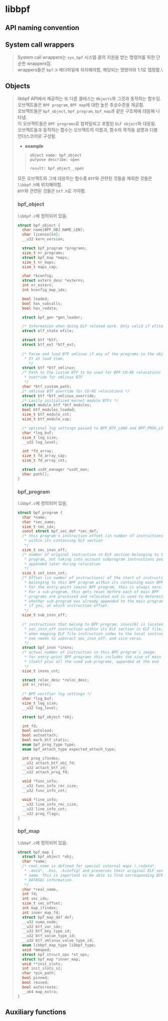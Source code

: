  # libbpf

 ## API naming convention

 ## System call wrappers
 > System call wrappers는 `sys_bpf` 시스템 콜의 지원을 받는 명령어를 위한 단순한 wrappers임.\
 > wrappers들은 `bpf.h` 헤더파일에 위치해야함, 해당되는 명령어와 1:1로 맵핑함.\
 
## Objects
> libbpf API에서 제공하는 또 다른 클래스는 `Objects`와 그것과 동작하는 함수임.\
> 오브젝트들은 `BPF program`, `BPF map`에 대한 높은 추상수준을 제공함.\
> 오브젝트들은 `bpf_object`, `bpf_program`, `bpf_map`과 같은 구조체에 대응해 나타냄.\
> 이 오브젝트들은 `BPF programs`로 컴파일되고 포함된 `ELF object`와 대응됨. \
> 오브젝트들과 동작하는 함수는 오브젝트의 이름과, 함수의 목적을 설명과 더블 언더스코어로 구성됨.
> * **example**
>>```
>> object name: bpf_object
>> purpose describe: open
>>
>> result: bpf_object__open
>>```
> 모든 오브젝트와 그에 대응하는 함수중 `BTF`와 관련된 것들을 제외한 것들은 `libbpf.h`에 위치해야함.\
> `BTF`와 관련된 것들은 `btf.h`로 가야함.
>### bpf_object
>`libbpf.c`에 정의되어 있음.
>```c
>struct bpf_object {
>	char name[BPF_OBJ_NAME_LEN];
>	char license[64];
>	__u32 kern_version;
>
>	struct bpf_program *programs;
>	size_t nr_programs;
>	struct bpf_map *maps;
>	size_t nr_maps;
>	size_t maps_cap;
>
>	char *kconfig;
>	struct extern_desc *externs;
>	int nr_extern;
>	int kconfig_map_idx;
>
>	bool loaded;
>	bool has_subcalls;
>	bool has_rodata;
>
>	struct bpf_gen *gen_loader;
>
>	/* Information when doing ELF related work. Only valid if efile.elf is not NULL */
>	struct elf_state efile;
>
>	struct btf *btf;
>	struct btf_ext *btf_ext;
>	
>	/* Parse and load BTF vmlinux if any of the programs in the object need
>	 * It at load time.
>      */
>	struct btf *btf_vmlinux;
>	/* Path to the custom BTF to be used for BPF CO-RE relocations as an
>	 * override for vmlinux BTF
>	 */
>	char *btf_custom_path;
>	/* vmlinux BTF override for CO-RE relocations */
>	struct btf *btf_vmlinux_override;
>	/* Lazily initialized kernel module BTFs */
>	struct module_btf *btf_modules;
>	bool btf_modules_loaded;
>	size_t btf_module_cnt;
>	size_t btf_module_cap;
>
>	/* optional log settings passed to BPF_BTF_LOAD and BPF_PROG_LOAD commands */
>	char *log_buf;
>	size_t log_size;
>	__u32 log_level;
>
>	int *fd_array;
>	size_t fd_array_cap;
>	size_t fd_array_cnt;
>
>	struct usdt_manager *usdt_man;
>	char path[];
>}
>```
> ### bpf_program
>`libbpf.c`에 정의되어 있음.
>```c
>struct bpf_program {
>	char *name;
>	char *sec_name;
>	size_t sec_idx;
>	const struct bpf_sec_def *sec_def;
>	/* this program's instruction offset (in number of instructions)
>	 * within its containing ELF section
>	 */
>	size_t sec_insn_off;
>	/* number of original instruction in ELF section belonging to this
>	 * program, not taking into account subprogram instructions possible
>	 * appended later during relocation
>	 */
>	size_t set_insn_cnt;
>	/* Offset (in number of instructions) of the start of instruction
>	 * belonging to this BPF program within its containing main BPF program.
>	 * For the entry-point (main) BPF program, this is always zero.
>	 * For a sub-program, this gets reset before each of main BPF
>	 * programs are processed and relocated and is used to determined
>	 * whether sub-program was already appended to the main program, and 
>	 * if yes, at which instruction offset.
>	 */
>	size_t sub_insn_off;
>	
>	/* instructions that belong to BPF program; insns[0] is located at
>	 * sec_insn_off instruction within its ELF section in ELF file, so
>	 * when mapping ELF file instruction index to the local instruction,
>	 * one needs to subtract sec_insn_off; and vice versa.
>	 */
>	struct bpf_insn *insns;
>	/* actual number of instruction in this BPF program's image;
>	 * for entry-point BPF programs this includes the size of main program
>	 * itself plus all the used sub-programs, appended at the end
>	 */
>	size_t insns_cnt;
>
>	struct reloc_desc *reloc_desc;
>	int nr_reloc;
>	
>	/* BPF verifier log settings */
>	char *log_buf;
>	size_t log_size;
>	__u32 log_level;
>
>	struct bpf_object *obj;
>
>	int fd;
>	bool autoload;
>	bool autoattach;
>	bool mark_btf_static;
>	enum bpf_prog_type type;
>	enum bpf_attach_type expected_attach_type;
>
>	int prog_ifindex;
>	__u32 attach_btf_obj_fd;
>	__u32 attach_btf_id;
>	__u32 attach_prog_fd;
>
>	void *func_info;
>	__u32 func_info_rec_size;
>	__u32 func_info_cnt;
>
>	void *line_info;
>	__u32 line_info_rec_size;
>	__u32 line_info_cnt;
>	__u32 prog_flags;
>}
>```
> ### bpf_map
>`libbpf.c`에 정의되어 있음.
>```c
>struct bpf_map {
>	struct bpf_object *obj;
>	char *name;
>	/* real_name is defined for special internal maps (.rodata*,
>	 * .data*, .bss, .kconfig) and preserves their original ELF section
>	 * name. This is important to be able to find corresponding BTF
>	 * DATASEC information.
>	 */
>	char *real_name,
>	int fd;
>	int sec_idx;
>	size_t sec_offset;
>	int map_ifindex;
>	int inner_map_fd;
>	struct bpf_map_def def;
>	__u32 numa_node;
>	__u32 btf_var_idx;
>	__u32 btf_key_type_id;
>	__u32 btf_value_type_id;
>	__u32 btf_vmlinux_value_type_id;
>	enum libbpf_map_type libbpf_type;
>	void *mmaped;
>	struct bpf_struct_ops *st_ops;
>	struct bpf_map *inner_map;
>	void **init_slots;
>	int init_slots_sz;
>	char *pin_path;
>	bool pinned;
>	bool reused;
>	bool autocreate;
>	__u64 map_extra;
>}
>```
 ## Auxiliary functions